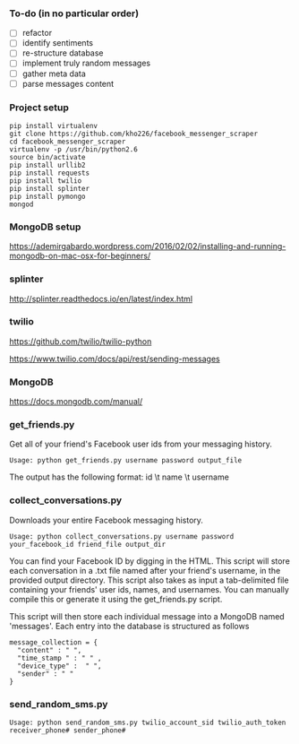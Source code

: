 ### To-do (in no particular order)
- [ ] refactor
- [ ] identify sentiments
- [ ] re-structure database
- [ ] implement truly random messages
- [ ] gather meta data
- [ ] parse messages content

### Project setup

```
pip install virtualenv
git clone https://github.com/kho226/facebook_messenger_scraper
cd facebook_messenger_scraper
virtualenv -p /usr/bin/python2.6
source bin/activate
pip install urllib2
pip install requests
pip install twilio
pip install splinter
pip install pymongo
mongod
```

### MongoDB setup
https://ademirgabardo.wordpress.com/2016/02/02/installing-and-running-mongodb-on-mac-osx-for-beginners/

### splinter
http://splinter.readthedocs.io/en/latest/index.html

### twilio
https://github.com/twilio/twilio-python

https://www.twilio.com/docs/api/rest/sending-messages


### MongoDB
https://docs.mongodb.com/manual/

### get_friends.py

Get all of your friend's Facebook user ids from your messaging history.

```
Usage: python get_friends.py username password output_file
```

The output has the following format: id \t name \t username

### collect_conversations.py
Downloads your entire Facebook messaging history.

```
Usage: python collect_conversations.py username password your_facebook_id friend_file output_dir
```
You can find your Facebook ID by digging in the HTML. This script will store each conversation in a .txt file named after your friend's username, in the provided output directory. This script also takes as input a tab-delimited file containing your friends' user ids, names, and usernames. You can manually compile this or generate it using the get_friends.py script.

This script will then store each individual message into a MongoDB named 'messages'. Each entry into the database is structured as follows
```
message_collection = {
  "content" : " ",
  "time_stamp " : " " ,
  "device_type" :  " ",
  "sender" : " "
}
```

### send_random_sms.py

```
Usage: python send_random_sms.py twilio_account_sid twilio_auth_token receiver_phone# sender_phone#
